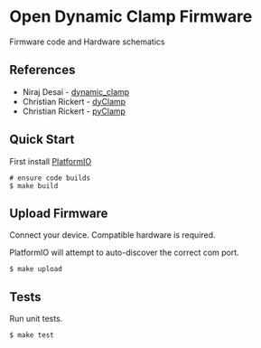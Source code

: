 # Open Dynamic Clamp Firmware

Firmware code and Hardware schematics

## References

- Niraj Desai - [dynamic_clamp](https://github.com/nsdesai/dynamic_clamp)
- Christian Rickert - [dyClamp](https://github.com/christianrickert/dyClamp/)
- Christian Rickert - [pyClamp](https://github.com/christianrickert/pyClamp)

## Quick Start

First install [PlatformIO](https://platformio.org/)

```shell
# ensure code builds
$ make build
```

## Upload Firmware

Connect your device. Compatible hardware is required.

PlatformIO will attempt to auto-discover the correct com port.

```shell
$ make upload
```

## Tests

Run unit tests.

```shell
$ make test
```